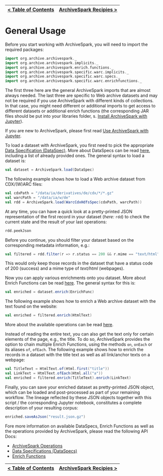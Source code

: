 [< Table of Contents](README.md) | [ArchiveSpark Recipies >](Recipes.md)
:---|---:

# General Usage

Before you start working with ArchiveSpark, you will need to import the required packages:

```scala
import org.archive.archivespark._
import org.archive.archivespark.implicits._
import org.archive.archivespark.enrich.functions._
import org.archive.archivespark.specific.warc.implicits._
import org.archive.archivespark.specific.warc.specs._
import org.archive.archivespark.specific.warc.enrichfunctions._
```

The first three here are the general ArchiveSpark imports that are almost always needed. The last three are specific to Web archive datasets and may not be required if you use ArchiveSpark with different kinds of collections. In that case, you might need different or additional imports to get access to different datasets or additional enrich functions (the corresponding JAR files should be put into your libraries folder, s. [Install ArchiveSpark with Jupyter](Install_Juyter.md)).

If you are new to ArchiveSpark, please first read [Use ArchiveSpark with Jupyter](Use_Jupyter.md).

To load a dataset with ArchiveSpark, you first need to pick the appropriate [Data Specification (DataSpec)](DataSpecs.md).
More about DataSpecs can be read [here](DataSpecs.md), including a list of already provided ones. The general syntax to load a dataset is:

```scala
val dataset = ArchiveSpark.load(DataSpec)
```

The following example shows how to load a Web archive dataset from CDX/(W)ARC files:

```scala
val cdxPath = "/data/ia/derivatives/de/cdx/*/*.gz"
val warcPath = "/data/ia/w/de"
val rdd = ArchiveSpark.load(WarcCdxHdfsSpec(cdxPath, warcPath))
```

At any time, you can have a quick look at a pretty-printed JSON representation of the first record in your dataset (*here:* `rdd`) to check the current state and the result of your last operations:

```scala
rdd.peekJson
```

Before you continue, you should filter your dataset based on the corresponding metadata information, e.g.:

```scala
val filtered = rdd.filter(r => r.status == 200 && r.mime == "text/html")
``` 

This would only keep those records in the dataset that have a status code of 200 (success) and a mime type of *text/html* (webpages).

Now you can apply various enrichments onto you dataset.
More about Enrich Functions can be read [here](EnrichFuncs.md).
The general syntax for this is:

```scala
val enriched = dataset.enrich(EnrichFunc)
``` 

The following example shows how to enrich a Web archive dataset with the text found on the website:

```scala
val enriched = filtered.enrich(HtmlText)
```

More about the available operations can be read [here](Operations.md).

Instead of reading the entire text, you can also get the text only for certain elements of the page, e.g., the title.
To do so, ArchiveSpark provides the option to chain multiple Enrich Functions, using the methods `on`, `onEach` or its aliases `of`, `ofEach`.
The following example shows how to enrich the records in a dataset with the title text as well as all link/anchor texts on a webpage:

```scala
val TitleText = HtmlText.of(Html.first("title"))
val LinkText = HtmlText.ofEach(Html.all("a"))
val enriched = filtered.enrich(TitleText).enrich(LinkText)
```

Finally, you can save your enriched dataset as pretty-printed JSON object, which can be loaded and post-processed as part of your remaining workflow.
The lineage reflected by these JSON objects together with this script / the corresponding Jupyter notebook, constitutes a complete description of your resulting corpus:

```scala
enriched.saveAsJson("result.json.gz")
```

Fore more information on available DataSpecs, Enrich Functions as well as the operations provided by ArchiveSpark, please read the following API Docs:
* [ArchiveSpark Operations](Operations.md)
* [Data Specifications (DataSpecs)](DataSpecs.md)
* [Enrich Functions](EnrichFuncs.md)

[< Table of Contents](README.md) | [ArchiveSpark Recipies >](Recipes.md)
:---|---: